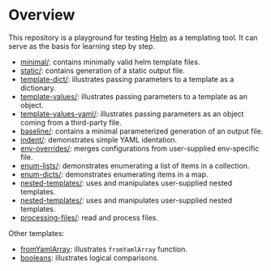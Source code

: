 # Overview

This repository is a playground for testing [Helm](https://helm.sh) as a templating tool.
It can serve as the basis for learning step by step.

- [minimal/](minimal): contains minimally valid helm template files.
- [static/](static): contains generation of a static output file.
- [template-dict/](template-dict): illustrates passing parameters to a template as a dictionary.
- [template-values/](template-values): illustrates passing parameters to a template as an object.
- [template-values-yaml/](template-values): illustrates passing parameters as an object coming from a third-party file.
- [baseline/](baseline): contains a minimal parameterized generation of an output file.
- [indent/](indent): demonstrates simple YAML identation.
- [env-overrides/](env-overrides): merges configurations from user-supplied env-specific file.
- [enum-lists/](enum-lists): demonstrates enumerating a list of items in a collection.
- [enum-dicts/](enum-dicts): demonstrates enumerating items in a map.
- [nested-templates/](nested-templates): uses and manipulates user-supplied nested templates.
- [nested-templates/](nested-templates): uses and manipulates user-supplied nested templates.
- [processing-files/](processing-files): read and process files.

Other templates:

- [fromYamlArray](fromYamlArray): illustrates `fromYamlArray` function.
- [booleans](booleans): illustrates logical comparisons.